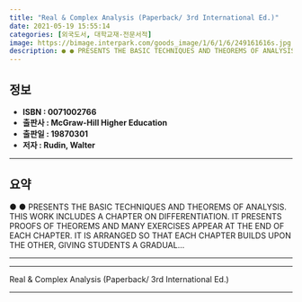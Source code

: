 ```yaml
---
title: "Real & Complex Analysis (Paperback/ 3rd International Ed.)"
date: 2021-05-19 15:55:14
categories: [외국도서, 대학교재-전문서적]
image: https://bimage.interpark.com/goods_image/1/6/1/6/249161616s.jpg
description: ● ● PRESENTS THE BASIC TECHNIQUES AND THEOREMS OF ANALYSIS. THIS WORK INCLUDES A CHAPTER ON DIFFERENTIATION. IT PRESENTS PROOFS OF THEOREMS AND MANY EXERCISES
---
```


## **정보**

- **ISBN : 0071002766**
- **출판사 : McGraw-Hill Higher Education**
- **출판일 : 19870301**
- **저자 : Rudin, Walter**

------



## **요약**

●  ●  PRESENTS THE BASIC TECHNIQUES AND THEOREMS OF ANALYSIS. THIS WORK INCLUDES A CHAPTER ON DIFFERENTIATION. IT PRESENTS PROOFS OF THEOREMS AND MANY EXERCISES APPEAR AT THE END OF EACH CHAPTER. IT IS ARRANGED SO THAT EACH CHAPTER BUILDS UPON THE OTHER, GIVING STUDENTS A GRADUAL... 

------



------


Real & Complex Analysis (Paperback/ 3rd International Ed.) 

------


